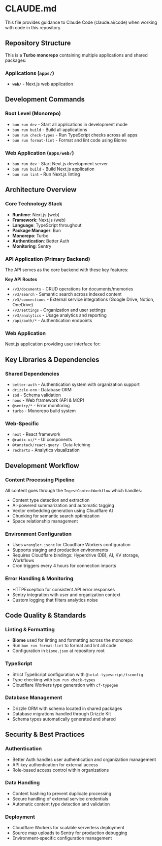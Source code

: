 # CLAUDE.md

This file provides guidance to Claude Code (claude.ai/code) when working with code in this repository.

## Repository Structure

This is a **Turbo monorepo** containing multiple applications and shared packages:

### Applications (`apps/`)
- **`web/`** - Next.js web application

## Development Commands

### Root Level (Monorepo)
- `bun run dev` - Start all applications in development mode
- `bun run build` - Build all applications
- `bun run check-types` - Run TypeScript checks across all apps
- `bun run format-lint` - Format and lint code using Biome

### Web Application (`apps/web/`)
- `bun run dev` - Start Next.js development server
- `bun run build` - Build Next.js application
- `bun run lint` - Run Next.js linting

## Architecture Overview

### Core Technology Stack
- **Runtime**: Next.js (web)
- **Framework**: Next.js (web)
- **Language**: TypeScript throughout
- **Package Manager**: Bun
- **Monorepo**: Turbo
- **Authentication**: Better Auth
- **Monitoring**: Sentry

### API Application (Primary Backend)
The API serves as the core backend with these key features:

**Key API Routes**
- `/v3/documents` - CRUD operations for documents/memories
- `/v3/search` - Semantic search across indexed content
- `/v3/connections` - External service integrations (Google Drive, Notion, OneDrive)
- `/v3/settings` - Organization and user settings
- `/v3/analytics` - Usage analytics and reporting
- `/api/auth/*` - Authentication endpoints

### Web Application
Next.js application providing user interface for:

## Key Libraries & Dependencies

### Shared Dependencies
- `better-auth` - Authentication system with organization support
- `drizzle-orm` - Database ORM
- `zod` - Schema validation
- `hono` - Web framework (API & MCP)
- `@sentry/*` - Error monitoring
- `turbo` - Monorepo build system

### Web-Specific
- `next` - React framework
- `@radix-ui/*` - UI components
- `@tanstack/react-query` - Data fetching
- `recharts` - Analytics visualization

## Development Workflow

### Content Processing Pipeline
All content goes through the `IngestContentWorkflow` which handles:
- Content type detection and extraction
- AI-powered summarization and automatic tagging
- Vector embedding generation using Cloudflare AI
- Chunking for semantic search optimization
- Space relationship management

### Environment Configuration
- Uses `wrangler.jsonc` for Cloudflare Workers configuration
- Supports staging and production environments
- Requires Cloudflare bindings: Hyperdrive (DB), AI, KV storage, Workflows
- Cron triggers every 4 hours for connection imports

### Error Handling & Monitoring
- HTTPException for consistent API error responses
- Sentry integration with user and organization context
- Custom logging that filters analytics noise

## Code Quality & Standards

### Linting & Formatting
- **Biome** used for linting and formatting across the monorepo
- Run `bun run format-lint` to format and lint all code
- Configuration in `biome.json` at repository root

### TypeScript
- Strict TypeScript configuration with `@total-typescript/tsconfig`
- Type checking with `bun run check-types`
- Cloudflare Workers type generation with `cf-typegen`

### Database Management
- Drizzle ORM with schema located in shared packages
- Database migrations handled through Drizzle Kit
- Schema types automatically generated and shared

## Security & Best Practices

### Authentication
- Better Auth handles user authentication and organization management
- API key authentication for external access
- Role-based access control within organizations

### Data Handling
- Content hashing to prevent duplicate processing
- Secure handling of external service credentials
- Automatic content type detection and validation

### Deployment
- Cloudflare Workers for scalable serverless deployment
- Source map uploads to Sentry for production debugging
- Environment-specific configuration management
